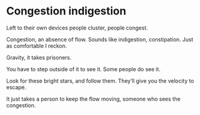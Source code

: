 # Congestion indigestion

Left to their own devices people cluster, people congest.

Congestion, an absence of flow. Sounds like indigestion, constipation. Just as comfortable I reckon. 

Gravity, it takes prisoners.

You have to step outside of it to see it. Some people do see it.

Look for these bright stars, and follow them. They’ll give you the velocity to escape.

It just takes a person to keep the flow moving, someone who sees the congestion.
